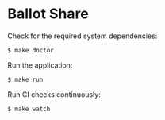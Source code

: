 # Ballot Share

Check for the required system dependencies:

```
$ make doctor
```

Run the application:

```
$ make run
```

Run CI checks continuously:

```
$ make watch
```
